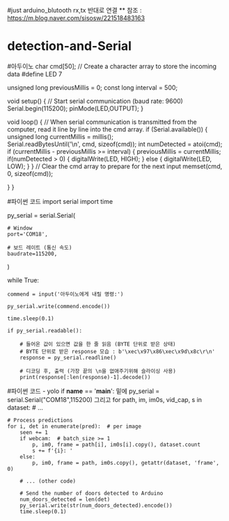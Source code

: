 #just arduino_blutooth
rx,tx 반대로 연결 **
참조 : https://m.blog.naver.com/sisosw/221518483163











# detection-and-Serial
#아두이노 
char cmd[50];  // Create a character array to store the incoming data
#define LED 7

unsigned long previousMillis = 0;
const long interval = 500; 

void setup() {
  // Start serial communication (baud rate: 9600)
  Serial.begin(115200);
  pinMode(LED,OUTPUT);
}

void loop() {
  // When serial communication is transmitted from the computer, read it line by line into the cmd array.
  if (Serial.available()) {
    unsigned long currentMillis = millis();   
    Serial.readBytesUntil('\n', cmd, sizeof(cmd));
    int numDetected = atoi(cmd);
    if (currentMillis - previousMillis >= interval) {
      previousMillis = currentMillis;
      if(numDetected > 0) 
      {
        digitalWrite(LED, HIGH);
      } else {
      digitalWrite(LED, LOW);
      }
    }
    // Clear the cmd array to prepare for the next input
    memset(cmd, 0, sizeof(cmd));
 

  }
}

#파이썬 코드 
import serial
import time

py_serial = serial.Serial(
    
    # Window
    port='COM18',
    
    # 보드 레이트 (통신 속도)
    baudrate=115200,
)

while True:
      
    commend = input('아두이노에게 내릴 명령:')
    
    py_serial.write(commend.encode())
    
    time.sleep(0.1)
    
    if py_serial.readable():
        
        # 들어온 값이 있으면 값을 한 줄 읽음 (BYTE 단위로 받은 상태)
        # BYTE 단위로 받은 response 모습 : b'\xec\x97\x86\xec\x9d\x8c\r\n'
        response = py_serial.readline()
        
        # 디코딩 후, 출력 (가장 끝의 \n을 없애주기위해 슬라이싱 사용)
        print(response[:len(response)-1].decode())

#파이썬 코드 - yolo
if __name__ == '__main__': 밑에     py_serial = serial.Serial("COM18",115200)
그리고
for path, im, im0s, vid_cap, s in dataset:
    # ...

    # Process predictions
    for i, det in enumerate(pred):  # per image
        seen += 1
        if webcam:  # batch_size >= 1
            p, im0, frame = path[i], im0s[i].copy(), dataset.count
            s += f'{i}: '
        else:
            p, im0, frame = path, im0s.copy(), getattr(dataset, 'frame', 0)

        # ... (other code)

        # Send the number of doors detected to Arduino
        num_doors_detected = len(det)
        py_serial.write(str(num_doors_detected).encode())
        time.sleep(0.1)
